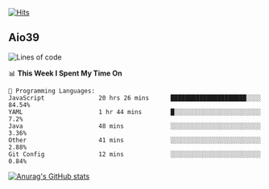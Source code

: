 [![Hits](https://hits.seeyoufarm.com/api/count/incr/badge.svg?url=https%3A%2F%2Fgithub.com%2Faio39&count_bg=%2339C5BB&title_bg=%23555555&icon=&icon_color=%23E7E7E7&title=hits&edge_flat=false)](https://hits.seeyoufarm.com)

## Aio39

<!--START_SECTION:waka-->
![Lines of code](https://img.shields.io/badge/From%20Hello%20World%20I%27ve%20Written-402788%20lines%20of%20code-blue)

📊 **This Week I Spent My Time On** 

```text
💬 Programming Languages: 
JavaScript               20 hrs 26 mins      █████████████████████░░░░   84.54% 
YAML                     1 hr 44 mins        █░░░░░░░░░░░░░░░░░░░░░░░░   7.2% 
Java                     48 mins             ░░░░░░░░░░░░░░░░░░░░░░░░░   3.36% 
Other                    41 mins             ░░░░░░░░░░░░░░░░░░░░░░░░░   2.88% 
Git Config               12 mins             ░░░░░░░░░░░░░░░░░░░░░░░░░   0.84%

```


<!--END_SECTION:waka-->
[![Anurag's GitHub stats](https://github-readme-stats.vercel.app/api?username=aio39)](https://github.com/anuraghazra/github-readme-stats)

<!--
**aio39/aio39** is a ✨ _special_ ✨ repository because its `README.md` (this file) appears on your GitHub profile.

Here are some ideas to get you started:

- 🔭 I’m currently working on ...
- 🌱 I’m currently learning ...
- 👯 I’m looking to collaborate on ...
- 🤔 I’m looking for help with ...
- 💬 Ask me about ...
- 📫 How to reach me: ...
- 😄 Pronouns: ...
- ⚡ Fun fact: ...
-->

